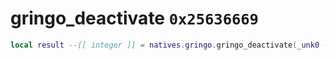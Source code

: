 # gringo_deactivate `0x25636669`

```lua
local result --[[ integer ]] = natives.gringo.gringo_deactivate(_unk0 --[[ integer ]])
```